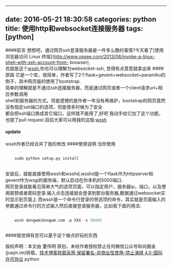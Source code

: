 
---
date: 2016-05-21 18:30:58
categories: python
title: 使用http和websocket连接服务器
tags: [python]
---
####前言
想想吧，通过网页ssh登录服务器是一件多么酷的事情?今天看了[使用浏览器访问 Linux
终端](http://www.vpsee.com/2013/06/invoke-a-linux-shell-with-ssh-account-from-
browser),  
也就是这个[wssh](https://github.com/dongweiming/wssh),你也可以理解为websocket-ssh,
觉得有点意思就拿出来
####原路
它是一个库，很简单，作者写了2个flask+gevent+websocket+paramiko的例子，其中网页版的使用了bootstrap.  
简单的理解就是不通过ssh连接服务器，而是通过网页或者一个client请求url+相应参数调用  
shell到服务器的方式，但是遗憾的是作者一年没有再维护，bootstrap的网页竟然没有指定ssh端口的选项，但是很多时候为了安全  
都会把ssh端口换成其它端口，这样就不能用了,好吧 我动手给它加了这个功能，也提了pull
request.目前大家可以用我的这版:[wssh](https://github.com/dongweiming/wssh)
#### **update**
wssh作者已经合并了我的修改
####使用说明
当你使用

``` python    
    
    sudo python setup.py install  
      
```
  
安装后，就能直接使用wssh和wsshd,wsshd是一个flask作为httpserver和gevent作为wsgi的服务端，默认启动在你本机的5000端口.  
网页登录就能看见简单大气的选项页面，可以指定用户，服务器ip，端口，以及使用密钥或者密码登录.输入点击连接就会登录到那台服务器,数据通过websocket实时显示到页面上
而wssh是一个命令行登录的带选项的命令，其实就是页面输入的参数通过命令行的方式输入然后直接登录服务器，比如我下面的用法:

``` python    
    
    wssh dongwm@dongwm.com -p XXX -s 58404  
      
```
  
####我觉得有空可以基于这个做点好玩的东西

版权声明：本文由 董伟明 原创，未经作者授权禁止任何微信公众号和向掘金(juejin.im)转载，[技术博客转载采用 保留署名-非商业性使用-禁止演绎 4.0-国际许可协议](https://creativecommons.org/licenses/by-nc-nd/4.0/deed.zh)
python
